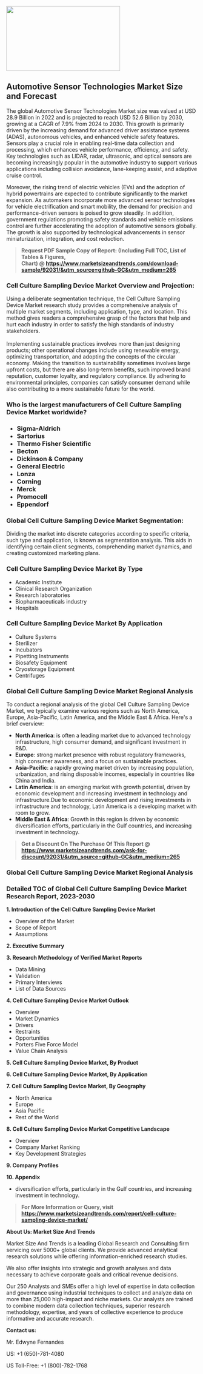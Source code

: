 <p><img class="alignnone size-medium wp-image-20088" src="https://ffe5etoiles.com/wp-content/uploads/2024/12/MST1-300x171.png" alt="" width="300" height="171" /></p><h2>Automotive Sensor Technologies Market Size and Forecast</h2><p>The global Automotive Sensor Technologies Market size was valued at USD 28.9 Billion in 2022 and is projected to reach USD 52.6 Billion by 2030, growing at a CAGR of 7.9% from 2024 to 2030. This growth is primarily driven by the increasing demand for advanced driver assistance systems (ADAS), autonomous vehicles, and enhanced vehicle safety features. Sensors play a crucial role in enabling real-time data collection and processing, which enhances vehicle performance, efficiency, and safety. Key technologies such as LIDAR, radar, ultrasonic, and optical sensors are becoming increasingly popular in the automotive industry to support various applications including collision avoidance, lane-keeping assist, and adaptive cruise control.</p><p>Moreover, the rising trend of electric vehicles (EVs) and the adoption of hybrid powertrains are expected to contribute significantly to the market expansion. As automakers incorporate more advanced sensor technologies for vehicle electrification and smart mobility, the demand for precision and performance-driven sensors is poised to grow steadily. In addition, government regulations promoting safety standards and vehicle emissions control are further accelerating the adoption of automotive sensors globally. The growth is also supported by technological advancements in sensor miniaturization, integration, and cost reduction.</p></p><blockquote id="" class=""><strong>Request PDF Sample Copy of Report: (Including Full TOC, List of Tables &amp; Figures, Chart)&nbsp;@&nbsp;<strong><a href="https://www.marketsizeandtrends.com/download-sample/92031/&utm_source=github-GC&utm_medium=265" target="_blank">https://www.marketsizeandtrends.com/download-sample/92031/&utm_source=github-GC&utm_medium=265</a></strong></strong></blockquote><h3 id="" class="">Cell Culture Sampling Device Market&nbsp;Overview and Projection:</h3><p id="" class="">Using a deliberate segmentation technique, the Cell Culture Sampling Device Market research study provides a comprehensive analysis of multiple market segments, including application, type, and location. This method gives readers a comprehensive grasp of the factors that help and hurt each industry in order to satisfy the high standards of industry stakeholders. <br /> <br />Implementing sustainable practices involves more than just designing products; other operational changes include using renewable energy, optimizing transportation, and adopting the concepts of the circular economy. Making the transition to sustainability sometimes involves large upfront costs, but there are also long-term benefits, such improved brand reputation, customer loyalty, and regulatory compliance. By adhering to environmental principles, companies can satisfy consumer demand while also contributing to a more sustainable future for the world.</p><h3 id="" class="">Who is the largest manufacturers of&nbsp;Cell Culture Sampling Device Market worldwide?</h3><h3 class=""><p><ul><li>Sigma-Aldrich </li><li> Sartorius </li><li> Thermo Fisher Scientific </li><li> Becton </li><li> Dickinson & Company </li><li> General Electric </li><li> Lonza </li><li> Corning </li><li> Merck </li><li> Promocell </li><li> Eppendorf</li></ul></p></h3><h3 id="" class="">Global&nbsp;Cell Culture Sampling Device Market Segmentation:</h3><p id="" class="">Dividing the market into discrete categories according to specific criteria, such type and application, is known as segmentation analysis. This aids in identifying certain client segments, comprehending market dynamics, and creating customized marketing plans.</p><h3 id="" class="">Cell Culture Sampling Device Market&nbsp;By Type</h3><p><p><ul><li>Academic Institute</li><li> Clinical Research Organization</li><li> Research laboratories</li><li> Biopharmaceuticals industry</li><li> Hospitals</p></li></ul></p></p><h3 id="" class="">Cell Culture Sampling Device Market&nbsp;By Application</h3><p class=""><p><ul><li>Culture Systems</li><li> Sterilizer</li><li> Incubators</li><li> Pipetting Instruments</li><li> Biosafety Equipment</li><li> Cryostorage Equipment</li><li> Centrifuges</li></ul></p></p><h3 id="" class="">Global Cell Culture Sampling Device Market Regional Analysis</h3><p id="" class="">To conduct a regional analysis of the global Cell Culture Sampling Device Market, we typically examine various regions such as North America, Europe, Asia-Pacific, Latin America, and the Middle East &amp; Africa. Here's a brief overview:</p><ul><li><strong>North America</strong>: is often a leading market due to advanced technology infrastructure, high consumer demand, and significant investment in R&amp;D.</li><li><strong>Europe</strong>: strong market presence with robust regulatory frameworks, high consumer awareness, and a focus on sustainable practices.</li><li><strong>Asia-Pacific</strong>: a rapidly growing market driven by increasing population, urbanization, and rising disposable incomes, especially in countries like China and India.</li><li><strong>Latin America</strong>: is an emerging market with growth potential, driven by economic development and increasing investment in technology and infrastructure.Due to economic development and rising investments in infrastructure and technology, Latin America is a developing market with room to grow.</li><li><strong>Middle East &amp; Africa</strong>: Growth in this region is driven by economic diversification efforts, particularly in the Gulf countries, and increasing investment in technology.</li></ul><blockquote id="" class=""><strong>Get a Discount On The Purchase Of This Report @ <strong><a href="https://www.marketsizeandtrends.com/ask-for-discount/92031/&utm_source=github-GC&utm_medium=265" target="_blank">https://www.marketsizeandtrends.com/ask-for-discount/92031/&utm_source=github-GC&utm_medium=265</a></strong></strong></blockquote><h3 id="" class="">Global Cell Culture Sampling Device Market Regional Analysis</h3><h3 id="" class="">Detailed TOC of Global Cell Culture Sampling Device Market Research Report, 2023-2030</h3><p id="" class=""><strong>1. Introduction of the Cell Culture Sampling Device Market</strong></p><ul><li>Overview of the Market</li><li>Scope of Report</li><li>Assumptions</li></ul><p id="" class=""><strong>2. Executive Summary</strong></p><p id="" class=""><strong>3. Research Methodology of Verified Market Reports</strong></p><ul><li>Data Mining</li><li>Validation</li><li>Primary Interviews</li><li>List of Data Sources</li></ul><p id="" class=""><strong>4. Cell Culture Sampling Device Market Outlook</strong></p><ul><li>Overview</li><li>Market Dynamics</li><li>Drivers</li><li>Restraints</li><li>Opportunities</li><li>Porters Five Force Model</li><li>Value Chain Analysis</li></ul><p id="" class=""><strong>5. Cell Culture Sampling Device Market, By Product</strong></p><p id="" class=""><strong>6. Cell Culture Sampling Device Market, By Application</strong></p><p id="" class=""><strong>7. Cell Culture Sampling Device Market, By Geography</strong></p><ul><li>North America</li><li>Europe</li><li>Asia Pacific</li><li>Rest of the World</li></ul><p id="" class=""><strong>8. Cell Culture Sampling Device Market Competitive Landscape</strong></p><ul><li>Overview</li><li>Company Market Ranking</li><li>Key Development Strategies</li></ul><p id="" class=""><strong>9. Company Profiles</strong></p><p id="" class=""><strong>10. Appendix</strong></p><ul><li>diversification efforts, particularly in the Gulf countries, and increasing investment in technology.</li></ul><blockquote id="" class=""><strong>For More Information or Query, visit <strong><strong><a href="https://www.marketsizeandtrends.com/report/cell-culture-sampling-device-market/" target="_blank">https://www.marketsizeandtrends.com/report/cell-culture-sampling-device-market/</a></strong></strong></strong></blockquote><p id="" class=""><strong>About Us: Market Size And Trends</strong></p><p id="" class="">Market Size And Trends is a leading Global Research and Consulting firm servicing over 5000+ global clients. We provide advanced analytical research solutions while offering information-enriched research studies.</p><p id="" class="">We also offer insights into strategic and growth analyses and data necessary to achieve corporate goals and critical revenue decisions.</p><p id="" class="">Our 250 Analysts and SMEs offer a high level of expertise in data collection and governance using industrial techniques to collect and analyze data on more than 25,000 high-impact and niche markets. Our analysts are trained to combine modern data collection techniques, superior research methodology, expertise, and years of collective experience to produce informative and accurate research.</p><p id="" class=""><strong>Contact us:</strong></p><p id="" class="">Mr. Edwyne Fernandes</p><p id="" class="">US: +1 (650)-781-4080</p><p id="" class="">US Toll-Free: +1 (800)-782-1768</p>
